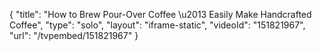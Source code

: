 {
    "title": "How to Brew Pour-Over Coffee \u2013 Easily Make Handcrafted Coffee",
    "type": "solo",
    "layout": "iframe-static",
    "videoId": "151821967",
    "url": "\/tvpembed\/151821967"
}